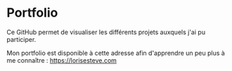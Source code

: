 # Portfolio

Ce GitHub permet de visualiser les différents projets auxquels j'ai pu participer.

Mon portfolio est disponible à cette adresse afin d'apprendre un peu plus à me connaître : https://lorisesteve.com
